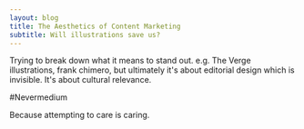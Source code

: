 ```yaml
---
layout: blog
title: The Aesthetics of Content Marketing
subtitle: Will illustrations save us?
---
```


Trying to break down what it means to stand out. e.g. The Verge illustrations, frank chimero, but ultimately it's about editorial design which is invisible. It's about cultural relevance.

#Nevermedium

Because attempting to care is caring.